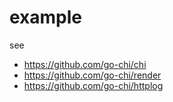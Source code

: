 # example

see

- https://github.com/go-chi/chi
- https://github.com/go-chi/render
- https://github.com/go-chi/httplog
